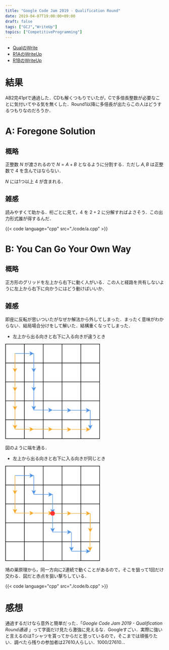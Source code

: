 ```yaml
---
title: "Google Code Jam 2019 - Qualification Round"
date: 2019-04-07T19:00:00+09:00
draft: false
tags: ["GCJ","WriteUp"]
topics: ["CompetitiveProgramming"]
---
```


- [QualのWrite](../07)
- [R1AのWriteUp](../13)
- [R1BのWriteUp](../29)

# 結果
AB2完41ptで通過した．CDも解くつもりでいたが，Cで多倍長整数が必要なことに気付いてやる気を無くした．Round1以降に多倍長が出たらこの人はどうするつもりなのだろうか．

# A: Foregone Solution
## 概略
正整数 $N$ が渡されるので $N=A+B$ となるように分割する．ただし $A,B$ は正整数で $4$ を含んではならない．

$N$ には1つ以上 $4$ が含まれる．

## 雑感
読みやすくて助かる．桁ごとに見て，$4$ を $2+2$ に分解すればよさそう．この出力形式誰が得するんだ．

{{< code language="cpp" src="./code/a.cpp" >}}

# B: You Can Go Your Own Way
## 概略
正方形のグリッドを左上から右下に動く人がいる．この人と経路を共有しないように左上から右下に向かうにはどう動けばいいか．

## 雑感
即座に反転が思いついたがなぜか解法から外してしまった．まったく意味がわからない．結局場合分けをして解いた．結構重くなってしまった．

- 左上から出る向きと右下に入る向きが違うとき

<img src="./images/ES.png" width="300px">

図のように端を通る．

- 左上から出る向きと右下に入る向きが同じとき

<img src="./images/EE.png" width="300px">

鳩の巣原理から，同一方向に2連続で動くことがあるので，そこを狙って1回だけ交わる．図だと赤点を狙い撃ちしている．

{{< code language="cpp" src="./code/b.cpp" >}}

# 感想
通過するだけなら意外と簡単だった．「*Google Code Jam 2019 - Qualification Round通過* 」って字面だけ見たら激強に見えるな．Googleすごい．実際に強いと言えるのはTシャツを貰ってからだと思っているので，そこまでは頑張りたい．調べたら残りの参加者は27610人らしい．1000/27610…
